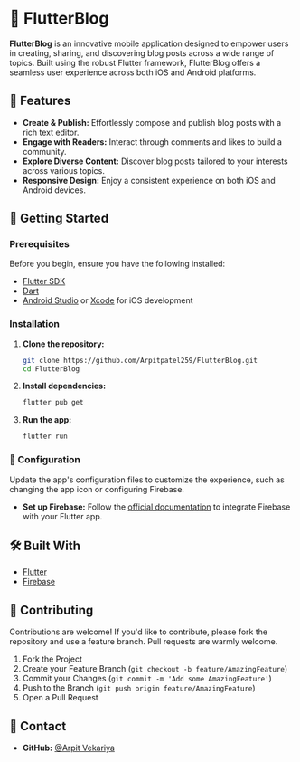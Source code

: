 # 📖 FlutterBlog

**FlutterBlog** is an innovative mobile application designed to empower users in creating, sharing, and discovering blog posts across a wide range of topics. Built using the robust Flutter framework, FlutterBlog offers a seamless user experience across both iOS and Android platforms.

## 🌟 Features

- **Create & Publish:** Effortlessly compose and publish blog posts with a rich text editor.
- **Engage with Readers:** Interact through comments and likes to build a community.
- **Explore Diverse Content:** Discover blog posts tailored to your interests across various topics.
- **Responsive Design:** Enjoy a consistent experience on both iOS and Android devices.

## 🚀 Getting Started

### Prerequisites

Before you begin, ensure you have the following installed:

- [Flutter SDK](https://flutter.dev/docs/get-started/install)
- [Dart](https://dart.dev/get-dart)
- [Android Studio](https://developer.android.com/studio) or [Xcode](https://developer.apple.com/xcode/) for iOS development

### Installation

1. **Clone the repository:**

    ```bash
    git clone https://github.com/Arpitpatel259/FlutterBlog.git
    cd FlutterBlog
    ```

2. **Install dependencies:**

    ```bash
    flutter pub get
    ```

3. **Run the app:**

    ```bash
    flutter run
    ```

### 🔧 Configuration

Update the app's configuration files to customize the experience, such as changing the app icon or configuring Firebase.

- **Set up Firebase:** Follow the [official documentation](https://firebase.google.com/docs/flutter/setup) to integrate Firebase with your Flutter app.

## 🛠️ Built With

- [Flutter](https://flutter.dev/)
- [Firebase](https://firebase.google.com/)

## 🤝 Contributing

Contributions are welcome! If you'd like to contribute, please fork the repository and use a feature branch. Pull requests are warmly welcome.

1. Fork the Project
2. Create your Feature Branch (`git checkout -b feature/AmazingFeature`)
3. Commit your Changes (`git commit -m 'Add some AmazingFeature'`)
4. Push to the Branch (`git push origin feature/AmazingFeature`)
5. Open a Pull Request

## 💬 Contact

- **GitHub:** [@Arpit Vekariya](https://github.com/Arpitpatel259)
